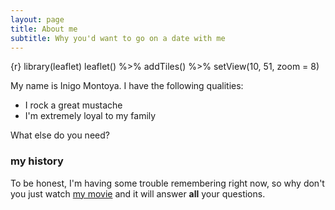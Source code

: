 ```yaml
---
layout: page
title: About me
subtitle: Why you'd want to go on a date with me
---
```


{r}
library(leaflet)
leaflet() %>% addTiles() %>% setView(10, 51, zoom = 8)

My name is Inigo Montoya. I have the following qualities:

- I rock a great mustache
- I'm extremely loyal to my family

What else do you need?

### my history

To be honest, I'm having some trouble remembering right now, so why don't you just watch [my movie](http://en.wikipedia.org/wiki/The_Princess_Bride_%28film%29) and it will answer **all** your questions.
